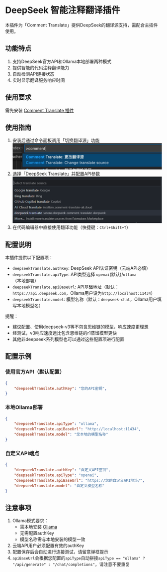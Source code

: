 # DeepSeek 智能注释翻译插件

本插件为「Comment Translate」提供DeepSeek的翻译源支持，需配合主插件使用。

## 功能特点

1. 支持DeepSeek官方API和Ollama本地部署两种模式
2. 提供智能的代码注释翻译能力
3. 自动检测API连接状态
4. 实时显示翻译服务响应时间

## 使用要求

需先安装 [Comment Translate 插件](https://marketplace.visualstudio.com/items?itemName=intellsmi.comment-translate)

## 使用指南

1. 安装后通过命令面板调用「切换翻译源」功能
    ![切换翻译源](./image/change.png)
2. 选择「DeepSeek Translate」并配置API参数
    ![选择翻译源](./image/select.png)
3. 在代码编辑器中直接使用翻译功能（快捷键：`Ctrl+Shift+T`）

## 配置说明

本插件提供以下配置项：

* `deepseekTranslate.authKey`: DeepSeek API认证密钥（云端API必填）
* `deepseekTranslate.apiType`: API类型选择 `openai`(默认)/`ollama`（本地部署）
* `deepseekTranslate.apiBaseUrl`: API基础地址（默认：`https://api.deepseek.com`，Ollama用户设为`http://localhost:11434`）
* `deepseekTranslate.model`: 模型名称（默认：`deepseek-chat`，Ollama用户填写本地模型名）

提醒：
- 建议配置、使用deepseek-v3等不包含思维链的模型，响应速度更理想
- 经测试，v3响应速度远比包含思维链的r1蒸馏模型更快
- 其他非deepseek系列模型也可以通过这些配置项进行配置

## 配置示例

### 使用官方API（默认配置）
```json
{
    "deepseekTranslate.authKey": "您的API密钥",
}
```

### 本地Ollama部署
```json
{
    "deepseekTranslate.apiType": "ollama",
    "deepseekTranslate.apiBaseUrl": "http://localhost:11434",
    "deepseekTranslate.model": "您本地的模型名称"
}
```

### 自定义API端点
```json
{
    "deepseekTranslate.authKey": "自定义API密钥",
    "deepseekTranslate.apiType": "openai",
    "deepseekTranslate.apiBaseUrl": "https://您的自定义API地址/",
    "deepseekTranslate.model": "自定义模型名称"
}
```

## 注意事项

1. Ollama模式要求：
   - 需本地安装 [Ollama](https://ollama.ai/)
   - 无需配置authKey
   - 模型名称需与本地安装的模型一致
2. 云端API用户必须配置有效的authKey
3. 配置保存后会自动进行连接测试，请留意弹框提示
4. `apiBaseUrl`会根据您配置的`apiType`自动拼接`apiType == "ollama" ? "/api/generate" : "/chat/completions"`，请注意不要重复

